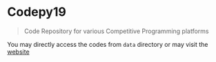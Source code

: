# Codepy19

> Code Repository for various Competitive Programming platforms

You may directly access the codes from `data` directory or may visit the [website](https://codepy19.surge.sh)
